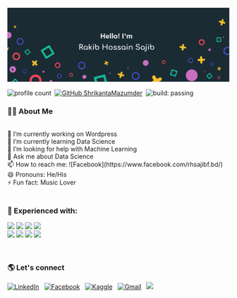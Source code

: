 ![I am Rakib Hossain Sajib](https://raw.githubusercontent.com/rhsajibf/rhsajibf/main/I%20am%20Rakib%20Hossain%20Sajib.png)

![profile count](https://komarev.com/ghpvc/?username=rhsajibf&color=red)&nbsp;
[![GitHub ShrikantaMazumder](https://img.shields.io/github/followers/rhsajibf?label=follow&style=social)](https://github.com/rhsajibf)&nbsp;
![build: passing](https://img.shields.io/badge/build-passing-success)
<br>
### 👨‍🚀 About Me
<br>
🔭 I’m currently working on Wordpress <br>
🌱 I’m currently learning Data Science <br>
🤔 I’m looking for help with Machine Learning <br>
💬 Ask me about Data Science <br>
📫 How to reach me: ![Facebook](https://www.facebook.com/rhsajibf.bd/) <br>
😄 Pronouns: He/His <br>
⚡ Fun fact: Music Lover <br>
<br>

### 💪 Experienced with:
<div>
    <p align="left">
        <img src=https://img.shields.io/badge/Python-14354C?style=for-the-badge&logo=python&logoColor=white />
        <img src=https://img.shields.io/badge/numpy-%23013243.svg?style=for-the-badge&logo=numpy&logoColor=white />
        <img src=https://img.shields.io/badge/pandas-%23150458.svg?style=for-the-badge&logo=pandas&logoColor=white/>
        <img src=https://img.shields.io/badge/Matplotlib-%23ffffff.svg?style=for-the-badge&logo=Matplotlib&logoColor=black /> <br>
        <img src=https://img.shields.io/badge/PostgreSQL-316192?style=for-the-badge&logo=postgresql&logoColor=white />
        <img src=https://img.shields.io/badge/TensorFlow-FF6F00?style=for-the-badge&logo=tensorflow&logoColor=white />
        <img src=https://img.shields.io/badge/Git-F05032?style=for-the-badge&logo=git&logoColor=white />
        <img src=https://img.shields.io/badge/Heroku-430098?style=for-the-badge&logo=heroku&logoColor=white />
</p>
 
  </div>
<br>


### 🌎 Let's connect

<a  href="https://www.linkedin.com/in/rhsajibf/"><img  alt="LinkedIn"  src="https://img.shields.io/badge/LinkedIn-0077B5?style=for-the-badge&logo=linkedin&logoColor=white"/></a> &nbsp;
<a  href="https://facebook.com/rhsajibf.brur"><img  alt="Facebook"  src="https://img.shields.io/badge/Facebook-1877F2?style=for-the-badge&logo=facebook&logoColor=white"/></a> &nbsp;
<a  href="https://www.kaggle.com/rakibhossainsajib"><img  alt="Kaggle"  src="https://img.shields.io/badge/Kaggle-20BEFF?style=for-the-badge&logo=Kaggle&logoColor=white"/></a> &nbsp;
<a  href="mailto:rhsajibf@gmail.com"><img  alt="Gmail"  src="https://img.shields.io/badge/Gmail-D14836?style=for-the-badge&logo=gmail&logoColor=white"/></a> &nbsp;
<a  href="https://t.me/rhsajibf"><img  src="https://img.shields.io/badge/Telegram-2CA5E0?style=for-the-badge&logo=telegram&logoColor=white"/></a> &nbsp;




